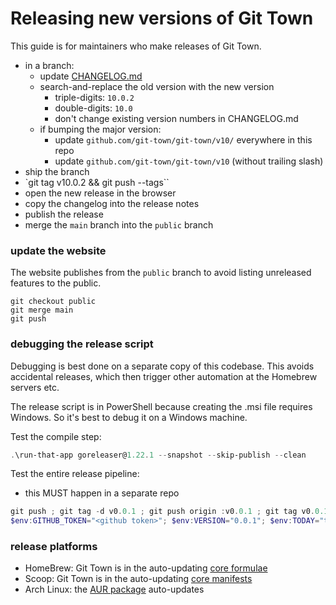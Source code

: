# Releasing new versions of Git Town

This guide is for maintainers who make releases of Git Town.

- in a branch:
  - update [CHANGELOG.md](CHANGELOG.md)
  - search-and-replace the old version with the new version
    - triple-digits: `10.0.2`
    - double-digits: `10.0`
    - don't change existing version numbers in CHANGELOG.md
  - if bumping the major version:
    - update `github.com/git-town/git-town/v10/` everywhere in this repo
    - update `github.com/git-town/git-town/v10` (without trailing slash)
- ship the branch
- `git tag v10.0.2 && git push --tags``
- open the new release in the browser
- copy the changelog into the release notes
- publish the release
- merge the `main` branch into the `public` branch

### update the website

The website publishes from the `public` branch to avoid listing unreleased
features to the public.

```
git checkout public
git merge main
git push
```

### debugging the release script

Debugging is best done on a separate copy of this codebase. This avoids
accidental releases, which then trigger other automation at the Homebrew servers
etc.

The release script is in PowerShell because creating the .msi file requires
Windows. So it's best to debug it on a Windows machine.

Test the compile step:

```powershell
.\run-that-app goreleaser@1.22.1 --snapshot --skip-publish --clean
```

Test the entire release pipeline:

- this MUST happen in a separate repo

```powershell
git push ; git tag -d v0.0.1 ; git push origin :v0.0.1 ; git tag v0.0.1 ; git push --tags
$env:GITHUB_TOKEN="<github token>"; $env:VERSION="0.0.1"; $env:TODAY="today"; .\tools\release.ps1
```

### release platforms

- HomeBrew: Git Town is in the auto-updating
  [core formulae](https://formulae.brew.sh/formula/git-town)
- Scoop: Git Town is in the auto-updating
  [core manifests](https://github.com/ScoopInstaller/Main/blob/master/bucket/git-town.json)
- Arch Linux: the [AUR package](https://aur.archlinux.org/packages/git-town)
  auto-updates
